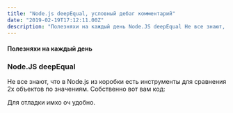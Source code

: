 ```yaml
---
title: "Node.js deepEqual, условный дебаг комментарий"
date: "2019-02-19T17:12:11.00Z"
description: "Полезняхи на каждый день Node.JS deepEqual Не все знают, что в Node.js из коробки есть инструменты для сравнения 2х объектов по "
---
```


<h4>Полезняхи на каждый день</h4>
<h3>Node.JS deepEqual</h3>
<p>Не все знают, что в Node.js из коробки есть инструменты для сравнения 2х объектов по значениям. Собственно вот вам код:</p>

<p>Для отладки имхо оч удобно.</p>



